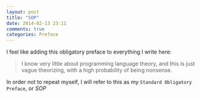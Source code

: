 ```yaml
---
layout: post
title: "SOP"
date: 2014-02-13 23:11
comments: true
categories: Preface
---
```


I feel like adding this obligatory preface to everything I write here:

> I know very little about programming language theory, and this is just vague theorizing, with a high probability of being nonsense.

In order not to repeat myself, I will refer to this as my `Standard Obligatory Preface`, or _*SOP*_

